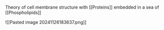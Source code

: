 Theory of cell membrane structure with [[Proteins]] embedded in a sea of [[Phospholipids]]

![[Pasted image 20241126183637.png]]
